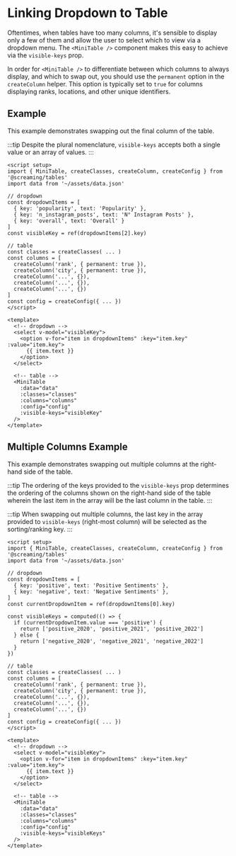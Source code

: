 # Linking Dropdown to Table

Oftentimes, when tables have too many columns, it's sensible to display only a few of them and allow the user to select which to view via a dropdown menu. The `<MiniTable />` component makes this easy to achieve via the `visible-keys` prop.

In order for `<MiniTable />` to differentiate between which columns to always display, and which to swap out, you should use the `permanent` option in the `createColumn` helper. This option is typically set to `true` for columns displaying ranks, locations, and other unique identifiers.

## Example

This example demonstrates swapping out the final column of the table.

:::tip
Despite the plural nomenclature, `visible-keys` accepts both a single value or an array of values.
:::

```vue
<script setup>
import { MiniTable, createClasses, createColumn, createConfig } from '@screaming/tables'
import data from '~/assets/data.json'

// dropdown
const dropdownItems = [
  { key: 'popularity', text: 'Popularity' },
  { key: 'n_instagram_posts', text: 'N° Instagram Posts' },
  { key: 'overall', text: 'Overall' }
]
const visibleKey = ref(dropdownItems[2].key)

// table
const classes = createClasses( ... )
const columns = [
  createColumn('rank', { permanent: true }),
  createColumn('city', { permanent: true }),
  createColumn('...', {}),
  createColumn('...', {}),
  createColumn('...', {})
]
const config = createConfig({ ... })
</script>

<template>
  <!-- dropdown -->
  <select v-model="visibleKey">
    <option v-for="item in dropdownItems" :key="item.key" :value="item.key">
      {{ item.text }}
    </option>
  </select>

  <!-- table -->
  <MiniTable
    :data="data"
    :classes="classes"
    :columns="columns"
    :config="config"
    :visible-keys="visibleKey"
  />
</template>
```

## Multiple Columns Example

This example demonstrates swapping out multiple columns at the right-hand side of the table.

:::tip
The ordering of the keys provided to the `visible-keys` prop determines the ordering of the columns shown on the right-hand side of the table wherein the last item in the array will be the last column in the table.
:::

:::tip
When swapping out multiple columns, the last key in the array provided to `visible-keys` (right-most column) will be selected as the sorting/ranking key.
:::

```vue{4-10,11-18}
<script setup>
import { MiniTable, createClasses, createColumn, createConfig } from '@screaming/tables'
import data from '~/assets/data.json'

// dropdown
const dropdownItems = [
  { key: 'positive', text: 'Positive Sentiments' },
  { key: 'negative', text: 'Negative Sentiments' },
]
const currentDropdownItem = ref(dropdownItems[0].key)

const visibleKeys = computed(() => {
  if (currentDropdownItem.value === 'positive') {
    return ['positive_2020', 'positive_2021', 'positive_2022']
  } else {
    return ['negative_2020', 'negative_2021', 'negative_2022']
  }
})

// table
const classes = createClasses( ... )
const columns = [
  createColumn('rank', { permanent: true }),
  createColumn('city', { permanent: true }),
  createColumn('...', {}),
  createColumn('...', {}),
  createColumn('...', {})
]
const config = createConfig({ ... })
</script>

<template>
  <!-- dropdown -->
  <select v-model="visibleKey">
    <option v-for="item in dropdownItems" :key="item.key" :value="item.key">
      {{ item.text }}
    </option>
  </select>

  <!-- table -->
  <MiniTable
    :data="data"
    :classes="classes"
    :columns="columns"
    :config="config"
    :visible-keys="visibleKeys"
  />
</template>
```
